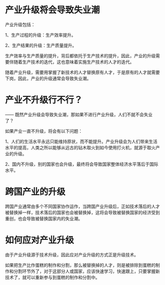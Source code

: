 # 产业升级将会导致失业潮

产业升级包括：

1、生产过程的升级：生产效率提升。

2、生产结果的升级：生产质量提升。

生产效率与生产质量的提升，背后都依托于生产技术的提升，因此，产业的升级需要伴随着生产技术的迭代，这也意味着实施生产技术的人才的迭代。

随着产业升级，需要用掌握了新技术的人才替换原有人才，于是原有的人才就需要下岗，因此，产业的升级通常会导致失业潮。

# 产业不升级行不行？

—— 既然产业升级会导致失业潮，那如果不进行产业升级，人们不就不会失业了？

如果产业一直不升级，将会有以下问题：

1、人们的生活水平永远只能维持原状，而不能提升。产业升级会为人们带来生活水平的提高，人类之所以能够从远古的钻木取火到如今使用打火机，就源于取火产业的升级。

2、国内不升级，别的国家也会升级，最终将会导致国家整体经济水平落后于国际水平。

# 跨国产业的升级

跨国产业通常由多个不同国家协作运作，当跨国产业升级后，正如技术落后的人才被替换掉一样，技术落后的国家也会被替换掉，这将会导致被替换国家的经济受到重创，也会导致被替换国家内的失业潮。

# 如何应对产业升级

由于产业升级源于技术升级，因此应对产业升级的方式正是升级技术。

如果把生产比作蛋糕的制作和分割，那么被替换掉的人才，则是被排除到蛋糕的制作和分割环节外了，对于这部分人或国家，应该快速学习，快速跟上，只要掌握新技术了，就可以重新参与到蛋糕的制作和分割中。
